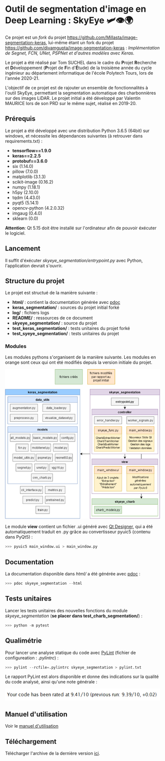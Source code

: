 # Outil de segmentation d'image en Deep Learning : SkyEye :small_airplane::eye::earth_africa:


Ce projet est un *fork* du projet https://github.com/Millasta/image-segmentation-keras, lui-même étant un fork du projet https://github.com/divamgupta/image-segmentation-keras : *Implémentation de Segnet, FCN, UNet, PSPNet et d'autres modèles avec Keras.*

Le projet a été réalisé par Tom SUCHEL dans le cadre du **P**rojet **R**echerche et **D**éveloppement (**P**rojet de **F**in d'**É**tude) de la troisième année du cycle ingénieur au département informatique de l'école Polytech Tours, lors de l'année 2020-21. 

L'objectif de ce projet est de rajouter un ensemble de fonctionnalités à l'outil SkyEye, permettant la segmentation automatique des charbonnières sur des images LiDAR.
Le projet initial a été développé par Valentin MAURICE lors de son PRD sur le même sujet, réalisé en 2019-20.


## Prérequis

Le projet a été développé avec une distribution Python 3.6.5 (64bit) sur windows, et nécessite les dépendances suivantes (à retrouver dans requirements.txt) :

- **tensorflow==1.9.0**
- **keras==2.2.5**
- **protobuf==3.6.0**
- six (1.14.0)
- pillow (7.0.0)
- matplotlib (3.1.3)
- scikit-image (0.16.2)
- numpy (1.18.1)
- h5py (2.10.0)
- tqdm (4.43.0)
- pyqt5 (5.14.1)
- opencv-python (4.2.0.32)
- imgaug (0.4.0)
- sklearn (0.0)

**Attention**: Qt 5.15 doit être installé sur l'ordinateur afin de pouvoir éxécuter le logiciel.

## Lancement

Il suffit d'éxécuter *skyeye_segmentation/entrypoint.py* avec Python, l'application devrait s'ouvrir.



## Structure du projet

Le projet est structué de la manière suivante :

- **html/** : contient la documentation générée avec [pdoc](https://pdoc3.github.io/pdoc/) 
- **keras_segmentation/** : sources du projet initial forké
- **log/** : fichiers logs
- **README/** : ressources de ce document
- **skyeye_segmentation/** : source du projet
- **test_keras_segmentation/** : tests unitaires du projet forké
- **test_syeye_segmentation/** : tests unitaires du projet



### Modules

Les modules pythons s'organisent de la manière suivante. Les modules en orange sont ceux qui ont été modifiés depuis la version initiale du projet.

![Diagramme des modules](README/project-uml.png "Diagramme de modules")

Le module **view** contient un fichier .ui généré avec [Qt Designer](https://build-system.fman.io/qt-designer-download), qui a été automatiquement traduit en .py grâce au convertisseur pyuic5 (contenu dans PyQt5) : 

```python
>>> pyuic5 main_window.ui > main_window.py
```



## Documentation

La documentation disponible dans *html/* a été générée avec [pdoc](https://pdoc3.github.io/pdoc/) : 

```python
>>> pdoc skyeye_segmentation --html
```



## Tests unitaires

Lancer les tests unitaires des nouvelles fonctions du module *skyeye_segmentation* (**se placer dans test_charb_segmentation/**) :

```python
>>> python -m pytest
```



## Qualimétrie

Pour lancer une analyse statique du code avec [PyLint](https://www.pylint.org/) (fichier de configureation : *.pylintrc*) :

```python
>>> pylint --rcfile=.pylintrc skyeye_segmentation > pylint.txt
```

Le rapport PyLint est alors disponible et donne des indications sur la qualité du code analysé, ainsi qu'une note générale :

![Rapport PyLint](README/pylint.PNG "Rapport PyLint")



## Manuel d'utilisation

Voir le [manuel d'utilisation](MANUAL/Manuel.md)


## Téléchargement

Télécharger l'archive de la dernière version [ici](https://github.com/Millasta/image-segmentation-keras/releases).
